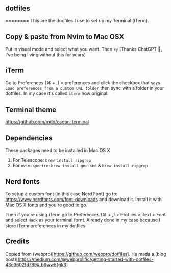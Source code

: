 ## dotfiles
========
This are the docfiles I use to set up my Terminal (iTerm).

## Copy & paste from Nvim to Mac OSX
Put in visual mode and select what you want. Then `+y` (Thanks ChatGPT 🤯, I've
being living without this for years)

## iTerm
Go to Preferences (⌘ + ,) > preferences and click the checkbox that says `Load preferences from a custom URL folder` then sync with a folder in your dotfiles. In my case it's called `iterm` how original.

## Terminal theme
https://github.com/mdo/ocean-terminal

## Dependencies
These packages need to be installed in Mac OS X

1. For Telescope: `brew install ripgrep`
2. For `nvim-spectre`: `brew install gnu-sed` & `brew install ripgrep`

## Nerd fonts
To setup a custom font (in this case Nerd Font) go to:
https://www.nerdfonts.com/font-downloads
and download it. Install it with Mac OS X fonts and you're good to go.

Then if you're using iTerm go to Preferences (⌘ + ,) > Profiles > Text > Font and select `Hack` as your terminal fornt.
Already done in my case because I store iTerm preferences in my dotfiles

## Credits
Copied from (webpro)[https://github.com/webpro/dotfiles]. He mada a (blog post)[https://medium.com/@webprolific/getting-started-with-dotfiles-43c3602fd789#.b6ww51gk3]

